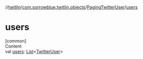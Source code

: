 //[twitlin](../../index.md)/[com.sorrowblue.twitlin.objects](../index.md)/[PagingTwitterUser](index.md)/[users](users.md)



# users  
[common]  
Content  
val [users](users.md): [List](https://kotlinlang.org/api/latest/jvm/stdlib/kotlin.collections/-list/index.html)<[TwitterUser](../-twitter-user/index.md)>  



